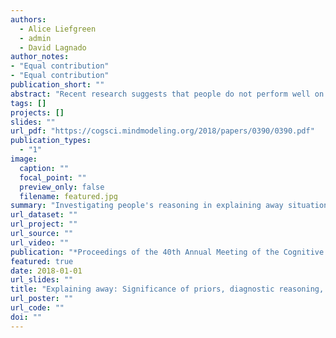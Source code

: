 ```yaml
---
authors:
  - Alice Liefgreen
  - admin
  - David Lagnado
author_notes:
- "Equal contribution"
- "Equal contribution"
publication_short: ""
abstract: "Recent research suggests that people do not perform well on some of the most crucial components of causal reasoning: probabilistic independence, diagnostic reasoning, and explaining away. Despite this, it remains unclear what contexts would affect people’s reasoning in these domains. In the present study we investigated the influence of manipulating priors of causes and structural complexity of Causal Bayesian Networks (CBNs) on the above components. Overall we found that participants largely accepted the priors and understood probabilistic independence, but engaged in inaccurate diagnostic reasoning and insufficient explaining away behavior. Moreover, the effect of manipulating priors on participants’ performance in diagnostic reasoning and explaining away was significantly larger in a structurally less complex CBN than in a structurally more complex CBN."
tags: []
projects: []
slides: ""
url_pdf: "https://cogsci.mindmodeling.org/2018/papers/0390/0390.pdf"
publication_types:
  - "1"
image:
  caption: ""
  focal_point: ""
  preview_only: false
  filename: featured.jpg
summary: "Investigating people's reasoning in explaining away situations by manipulating the priors of causes and the structural complexity of the causal Baeysian networks."
url_dataset: ""
url_project: ""
url_source: ""
url_video: ""
publication: "*Proceedings of the 40th Annual Meeting of the Cognitive Science Society*"
featured: true
date: 2018-01-01
url_slides: ""
title: "Explaining away: Significance of priors, diagnostic reasoning, and structural complexity"
url_poster: ""
url_code: ""
doi: ""
---
```

